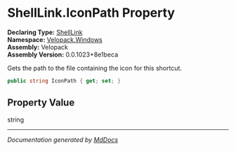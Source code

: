 ﻿<!--  
  <auto-generated>   
    The contents of this file were generated by a tool.  
    Changes to this file may be list if the file is regenerated  
  </auto-generated>   
-->

# ShellLink.IconPath Property

**Declaring Type:** [ShellLink](../index.md)  
**Namespace:** [Velopack.Windows](../../index.md)  
**Assembly:** Velopack  
**Assembly Version:** 0.0.1023+8e1beca

Gets the path to the file containing the icon for this shortcut.

```csharp
public string IconPath { get; set; }
```

## Property Value

string

___

*Documentation generated by [MdDocs](https://github.com/ap0llo/mddocs)*
